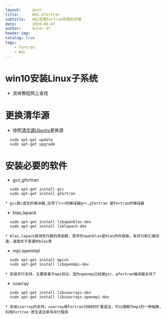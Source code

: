 ```yaml
---
layout:     post
title:      WSL-Gfortran
subtitle:   WSL配置Fortran所需的环境
date:       2020-08-07
author:     Euler-37
header-img: 
catalog: true
tags:
    - Fortran
    - WSL
---
```

# win10安装Linux子系统
* 具体教程网上查找
# 更换清华源 
* 按照[清华源Ubuntu](https://mirrors.tuna.tsinghua.edu.cn/help/ubuntu/)更换源
``` shell
  sudo apt-get update
  sudo apt-get upgrade
```
# 安装必要的软件
* gcc,gfortran
``` shell
  sudo apt-get install gcc
  sudo apt-get install gfortran
```
    * gcc是c语言的编译器,还带了c++的编译器g++,gfortran 是Fortran的编译器

* blas,lapack
``` shell
  sudo apt-get install libopenblas-dev
  sudo apt-get install liblapack-dev
```
    * blas,lapack是线性代数的库函数，其中的openblas是blas的升级版，有并行和汇编加速，速度优于普通的blas库
* mpi,openmpi
``` shell
  sudo apt-get install mpich
  sudo apt-get install libopenmpi-dev
```
    * 安装并行支持，主要是基于mpi协议，因为openmp已经被gcc，gfortran编译器支持了
* coarray
``` shell
  sudo apt-get install libcoarrays-dev
  sudo apt-get install libcoarrays-openmpi-dev
```
    * 安装coarray的支持，coarray是Fortran2008的扩展语法，可以理解为mpi的一种抽象，利用Fortran 原生语法来写并行程序
